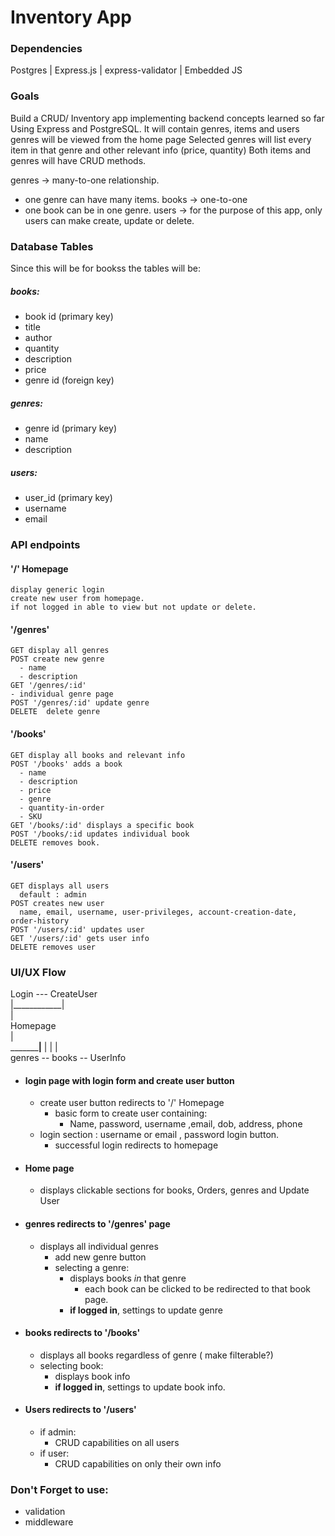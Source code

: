 # Inventory App
### Dependencies
Postgres | Express.js | express-validator | Embedded JS

### Goals
Build a CRUD/ Inventory app implementing backend concepts learned so far Using Express and PostgreSQL.
It will contain genres, items and users 
genres will be viewed from the home page
Selected genres will list every item in that genre and other relevant info (price, quantity)
Both items and genres will have CRUD methods.

genres -> many-to-one relationship. 
  - one genre can have many items.
books -> one-to-one
  - one book can be in one genre.
users -> for the purpose of this app, only users can make create, update or delete.

### Database Tables
Since this will be for bookss the tables will be: 
##### books:  
  - book id (primary key)
  - title 
  - author
  - quantity
  - description
  - price
  - genre id (foreign key) 

##### genres:  
  - genre id (primary key)
  - name
  - description

##### users:
  - user_id (primary key)
  - username
  - email

### API endpoints

  #### '/' Homepage
    display generic login
    create new user from homepage.
    if not logged in able to view but not update or delete.

  #### '/genres'
    GET display all genres
    POST create new genre
      - name
      - description
    GET '/genres/:id' 
    - individual genre page
    POST '/genres/:id' update genre
    DELETE  delete genre

  #### '/books'
    GET display all books and relevant info
    POST '/books' adds a book
      - name
      - description
      - price
      - genre
      - quantity-in-order
      - SKU
    GET '/books/:id' displays a specific book
    POST '/books/:id updates individual book
    DELETE removes book.
  
  #### '/users'
    GET displays all users
      default : admin
    POST creates new user
      name, email, username, user-privileges, account-creation-date, order-history
    POST '/users/:id' updates user
    GET '/users/:id' gets user info
    DELETE removes user

### UI/UX Flow
 
  Login --- CreateUser   
    |____________|  
                 |  
              Homepage  
                 |  
    _____________|______
    |       |          |  
genres -- books -- UserInfo  

- #### login page with login form and create user button 
  - create user button redirects to '/' Homepage
    - basic form to create user containing:
      - Name, password, username ,email, dob, address, phone
  - login section : username or email , password login button.
    - successful login redirects to homepage
- #### Home page 
  - displays clickable sections for books, Orders, genres and Update User
- #### genres redirects to '/genres' page
  - displays all individual genres
    - add new genre button
    - selecting a genre:
      - displays books *in* that genre
        - each book can be clicked to be redirected to that book page. 
      - __if logged in__, settings to update genre
- #### books redirects to '/books'
  - displays all books regardless of genre ( make filterable?)
  - selecting book:
    - displays book info
    - __if logged in__, settings to update book info.
- #### Users redirects to '/users'
  - if admin:
    - CRUD capabilities on all users
  - if user:
    - CRUD capabilities on only their own info

### Don't Forget to use:
- validation
- middleware